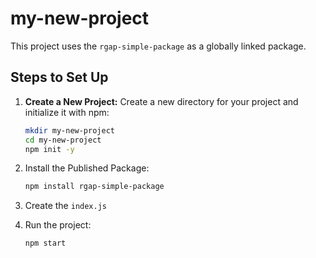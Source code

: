 # my-new-project

This project uses the `rgap-simple-package` as a globally linked package.

## Steps to Set Up

1. **Create a New Project:**
   Create a new directory for your project and initialize it with npm:

   ```sh
   mkdir my-new-project
   cd my-new-project
   npm init -y
   ```

2. Install the Published Package:

   ```sh
   npm install rgap-simple-package
   ```

3. Create the `index.js`

4. Run the project:

   ```sh
   npm start
   ```
